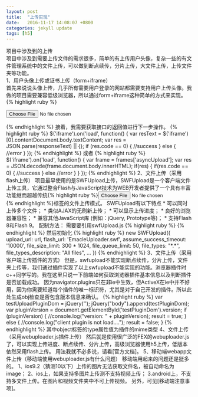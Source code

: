 ```yaml
---
layout: post
title:  "上传实现"
date:   2016-11-17 14:08:07 +0800
categories: jekyll update
tags: [h5]
---
```

项目中涉及到的上传  
项目中涉及到需要上传文件的需求很多，简单的有上传用户头像，复杂一些的有文件管理系统中的文件上传，可以做到断点续传，分片上传，大文件上传，上传文件夹等功能。  
1、用户头像上传或证书上传（form+iframe）  
	首先来说说头像上传，几乎所有需要用户登录的网站都需要支持用户上传头像。我做的项目需要兼容低级浏览器，所以通过form+iframe这种简单的方式来实现。
{% highlight ruby %}
<form name="uploadFigure" target="asyncUpload" action="/avatar/upload/" method="post" enctype="multipart/form-data">
	<input class="upload" name="avatar" type="file">
</form>
<iframe name="asyncUpload" src="proxy.html" style="display:none"></iframe>
{% endhighlight %}
	接着，我需要获取接口的返回值进行下一步操作。  
{% highlight ruby %}
$('iframe').on('load', function() {
    var resText = $('iframe')[0].contentDocument.body.textContent;
    var res = JSON.parse(responseText) || {};
    if (res.code == 0) {
        //success
    } else {
        //error   
    }
});	
{% endhighlight %}  
	或者  
{% highlight ruby %}
$('iframe').on('load', function() {
	var frame = frames['asyncUpload'];
	var res = JSON.decode(frame.document.body.innerHTML);
	if(res) {
		if(res.code == 0) {
			//success
		}
		else 
			//error
		}
	}				
});	
{% endhighlight %} 
2、文件上传（采用flash上传）  
	项目最早使用的是SWFUpload上传，SWFUpload是一个客户端文件上传工具，它通过整合Flash与JavaScript技术为WEB开发者提供了一个具有丰富功能继而超越传统{% highlight ruby %}<input type="file" />{% endhighlight %}标签的文件上传模式。
	SWFUpload有以下特点       		
	* 可以同时上传多个文件；  
	* 类似AJAX的无刷新上传；  
	* 可以显示上传进度；  
	* 良好的浏览器兼容性；  
	* 兼容其他JavaScript库 (例如：jQuery, Prototype等)；  
	* 支持Flash 8和Flash 9。
	配制方法：
	需要要引用swfUpload.js
{% highlight ruby %}
<script type="text/javascript" src="http://www.swfupload.org/swfupload.js"></script>
{% endhighlight %}
然后初始化
{% highlight ruby %} 
new SWFUpload({
	upload_url: url,
	flash_url: 'EmacleUploader.swf',
	assume_success_timeout: '10000',
	file_size_limit: 300 * 1024,
	file_queue_limit: 50,
	file_types: "*.*",
	file_types_description: "All files",
	...
})
{% endhighlight %}
3、文件上传（采用客户端上传插件的方式）    
	但是，swfupload不能实现断点续传，分片上传，文件夹上传等，我们通过插件实现了以上swfupload不能实现的功能。浏览器插件时c++同学写的。我在这里只说一下前端如何获取浏览器插件基本信息以及判断插件是否加载成功。   
	因为navigator.plugins只在非ie中生效，但ActiveX在ie中并不好用，因为你需要知道每个插件的唯一标识符，尤其是对于自己开发的插件。所以此处生成obj检查是否包含版本信息来确认。
{% highlight ruby %} 
	var testUploadPluginDom = jQuery('<object id="testPluginDom" type="application/x-plugin" width="0" height="0"></object>');
    jQuery("body").append(testPluginDom);
	var pluginVersion = document.getElementById('testPluginDom').version;
	if (pluginVersion) {
		//console.log("version: " + pluginVersion);
		result = true;
	} else {
		//console.log("client plugin is not load....");
		result = false;
	}
{% endhighlight %}  
其中object标签的type属性值为插件的mime类型    
4、文件上传（采用webuploader.js插件上传）
	然后就是使用很广泛的FEX的webuploader.js了，可以实现上传进度、断点续传、分片上传，高级浏览器使用h5上传，低版本依然采用flash上传。  
	用法我就不必多说，请看[官方文档]。  
5、移动端webapp文件上传（移动端使用webuploader.js有什么问题）
	移动端用起来的问题还是挺多的。
	1、ios9.2（猜测10以下）上传的图片无法获取文件名，被自动命名为image；   
	2、ios上，如果支持多图片上传测不支持视频上传；   
	3.android上，不支持多文件上传。在图片和视频文件夹中不可上传视频。    
另外，可见[移动端注意事项]。



[官方文档]: http://fex.baidu.com/webuploader/getting-started.html
[移动端注意事项]: https://github.com/fex-team/webuploader/issues/185



